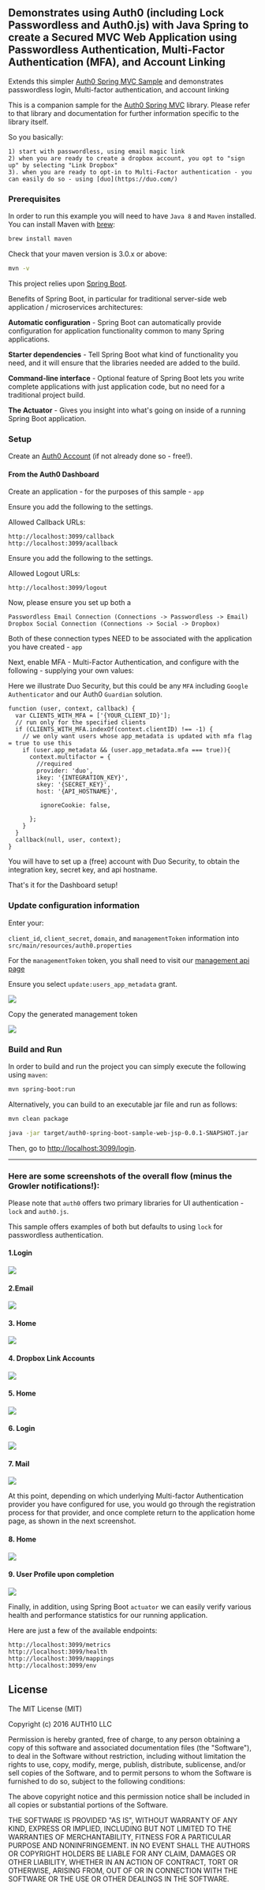## Demonstrates using Auth0 (including Lock Passwordless and Auth0.js) with Java Spring to create a Secured MVC Web Application using Passwordless Authentication, Multi-Factor Authentication (MFA), and Account Linking

Extends this simpler [Auth0 Spring MVC Sample](https://github.com/auth0-samples/auth0-spring-mvc-sample) and demonstrates
passwordless login, Multi-factor authentication, and account linking

This is a companion sample for the [Auth0 Spring MVC](https://github.com/auth0/auth0-spring-mvc) library.
Please refer to that library and documentation for further information specific to the library itself.

So you basically:

```
1) start with passwordless, using email magic link
2) when you are ready to create a dropbox account, you opt to "sign up" by selecting "Link Dropbox"
3). when you are ready to opt-in to Multi-Factor authentication - you can easily do so - using [duo](https://duo.com/)
```

### Prerequisites

In order to run this example you will need to have `Java 8` and `Maven` installed. You can install Maven with [brew](http://brew.sh/):

```sh
brew install maven
```

Check that your maven version is 3.0.x or above:
```sh
mvn -v
```

This project relies upon [Spring Boot](http://projects.spring.io/spring-boot/).


Benefits of Spring Boot, in particular for traditional server-side web application / microservices architectures:

**Automatic configuration** - Spring Boot can automatically provide configuration for application functionality common to many Spring applications.

**Starter dependencies** - Tell Spring Boot what kind of functionality you need, and it will ensure that the libraries needed are added to the build.

**Command-line interface** - Optional feature of Spring Boot lets you write complete applications with just application code, but no need for a traditional
 project build.

**The Actuator** - Gives you insight into what's going on inside of a running Spring Boot application.


### Setup

Create an [Auth0 Account](https://auth0.com) (if not already done so - free!).


#### From the Auth0 Dashboard

Create an application - for the purposes of this sample - `app`

Ensure you add the following to the settings.

Allowed Callback URLs:

```
http://localhost:3099/callback
http://localhost:3099/acallback
```

Ensure you add the following to the settings.

Allowed Logout URLs:

```
http://localhost:3099/logout
```

Now, please ensure you set up both a

```
Passwordless Email Connection (Connections -> Passwordless -> Email)
Dropbox Social Connection (Connections -> Social -> Dropbox)
```

Both of these connection types NEED to be associated with the application you have created - `app`


Next, enable MFA - Multi-Factor Authentication, and configure with the following - supplying your own values:

Here we illustrate Duo Security, but this could be any `MFA` including `Google Authenticator` and our Auth0 `Guardian` solution.


```
function (user, context, callback) {
  var CLIENTS_WITH_MFA = ['{YOUR_CLIENT_ID}'];
  // run only for the specified clients
  if (CLIENTS_WITH_MFA.indexOf(context.clientID) !== -1) {
    // we only want users whose app_metadata is updated with mfa flag = true to use this
    if (user.app_metadata && (user.app_metadata.mfa === true)){
      context.multifactor = {
        //required
        provider: 'duo',
        ikey: '{INTEGRATION_KEY}',
        skey: '{SECRET_KEY}',
        host: '{API_HOSTNAME}',

         ignoreCookie: false,

      };
    }
  }
  callback(null, user, context);
}
```

You will have to set up a (free) account with Duo Security, to obtain the integration key, secret key, and api hostname.

That's it for the Dashboard setup!


### Update configuration information

Enter your:

`client_id`, `client_secret`, `domain`, and `managementToken` information into `src/main/resources/auth0.properties`


For the `managementToken` token, you shall need to visit our [management api page](https://auth0.com/docs/api/management/v2#!/Users/patch_users_by_id)

Ensure you select `update:users_app_metadata` grant.

![](img/patch_user1.jpg)

Copy the generated management token

![](img/patch_user2.jpg)



### Build and Run

In order to build and run the project you can simply execute the following using `maven`:

```sh
mvn spring-boot:run
```

Alternatively, you can build to an executable jar file and run as follows:

```sh
mvn clean package
```

```sh
java -jar target/auth0-spring-boot-sample-web-jsp-0.0.1-SNAPSHOT.jar
```


Then, go to [http://localhost:3099/login](http://localhost:3099/login).

---

### Here are some screenshots of the overall flow (minus the Growler notifications!):


Please note that `auth0` offers two primary libraries for UI authentication - `lock` and `auth0.js`.

This sample offers examples of both but defaults to using `lock` for passwordless authentication.


#### 1.Login

![](img/1.login-lock.jpg)

#### 2.Email

![](img/2.email.jpg)

#### 3. Home

![](img/3.home.jpg)

#### 4. Dropbox Link Accounts

![](img/4.dropbox.jpg)

#### 5. Home

![](img/5.home.jpg)

#### 6. Login

![](img/6.login-lock.jpg)

#### 7. Mail

![](img/7.mail.jpg)


At this point, depending on which underlying Multi-factor Authentication provider you have configured for use, you would
go through the registration process for that provider, and once complete return to the application home page, as shown
in the next screenshot.


#### 8. Home

![](img/15.home.jpg)

#### 9. User Profile upon completion

![](img/user_info.jpg)


Finally, in addition, using Spring Boot `actuator` we can easily verify various health and performance statistics for our running application.

Here are just a few of the available endpoints:

```
http://localhost:3099/metrics
http://localhost:3099/health
http://localhost:3099/mappings
http://localhost:3099/env
```

## License

The MIT License (MIT)

Copyright (c) 2016 AUTH10 LLC

Permission is hereby granted, free of charge, to any person obtaining a copy
of this software and associated documentation files (the "Software"), to deal
in the Software without restriction, including without limitation the rights
to use, copy, modify, merge, publish, distribute, sublicense, and/or sell
copies of the Software, and to permit persons to whom the Software is
furnished to do so, subject to the following conditions:

The above copyright notice and this permission notice shall be included in
all copies or substantial portions of the Software.

THE SOFTWARE IS PROVIDED "AS IS", WITHOUT WARRANTY OF ANY KIND, EXPRESS OR
IMPLIED, INCLUDING BUT NOT LIMITED TO THE WARRANTIES OF MERCHANTABILITY,
FITNESS FOR A PARTICULAR PURPOSE AND NONINFRINGEMENT. IN NO EVENT SHALL THE
AUTHORS OR COPYRIGHT HOLDERS BE LIABLE FOR ANY CLAIM, DAMAGES OR OTHER
LIABILITY, WHETHER IN AN ACTION OF CONTRACT, TORT OR OTHERWISE, ARISING FROM,
OUT OF OR IN CONNECTION WITH THE SOFTWARE OR THE USE OR OTHER DEALINGS IN
THE SOFTWARE.
